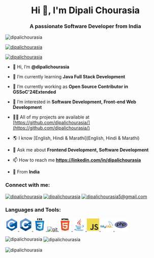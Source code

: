 <h1 align="center">Hi 👋, I'm Dipali Chourasia</h1>
<h3 align="center">A passionate Software Developer from India</h3>

<p align="left"> <img src="https://komarev.com/ghpvc/?username=dipalichourasia&label=Profile%20views&color=0e75b6&style=flat" alt="dipalichourasia" /> </p>

<p align="left"> <a href="https://github.com/ryo-ma/github-profile-trophy"><img src="https://github-profile-trophy.vercel.app/?username=dipalichourasia" alt="dipalichourasia" /></a> </p>

<p align="left"> <a href="https://twitter.com/dipalichourasia" target="blank"><img src="https://img.shields.io/twitter/follow/dipalichourasia?logo=twitter&style=for-the-badge" alt="dipalichourasia" /></a> </p>

- 👋 Hi, I’m **@dipalichourasia**

- 🌱 I’m currently learning **Java Full Stack Development**

- 🔭 I’m currently working as **Open Source Contributor in GSSoC'24Extended**

- 👀 I’m interested in **Software Development, Front-end Web Development**

- 👨‍💻 All of my projects are available at [https://github.com/dipalichourasia/](https://github.com/dipalichourasia/)

- 🌎 I know [English, Hindi & Marathi](English, Hindi & Marathi)

- 💬 Ask me about **Frontend Development, Software Development**

- 📫 How to reach me **https://linkedin.com/in/dipalichourasia**

- 📍 From **India**

<h3 align="left">Connect with me:</h3>
<p align="left">
<a href="https://twitter.com/dipalichourasia" target="blank"><img align="center" src="https://raw.githubusercontent.com/rahuldkjain/github-profile-readme-generator/master/src/images/icons/Social/twitter.svg" alt="dipalichourasia" height="30" width="40" /></a>
<a href="https://linkedin.com/in/dipalichourasia" target="blank"><img align="center" src="https://raw.githubusercontent.com/rahuldkjain/github-profile-readme-generator/master/src/images/icons/Social/linked-in-alt.svg" alt="dipalichourasia" height="30" width="40" /></a>
<a href="https://www.hackerrank.com/dipalichourasia5@gmail.com" target="blank"><img align="center" src="https://raw.githubusercontent.com/rahuldkjain/github-profile-readme-generator/master/src/images/icons/Social/hackerrank.svg" alt="dipalichourasia5@gmail.com" height="30" width="40" /></a>
</p>

<h3 align="left">Languages and Tools:</h3>
<p align="left"> <a href="https://www.cprogramming.com/" target="_blank" rel="noreferrer"> <img src="https://raw.githubusercontent.com/devicons/devicon/master/icons/c/c-original.svg" alt="c" width="40" height="40"/> </a> <a href="https://www.w3schools.com/cpp/" target="_blank" rel="noreferrer"> <img src="https://raw.githubusercontent.com/devicons/devicon/master/icons/cplusplus/cplusplus-original.svg" alt="cplusplus" width="40" height="40"/> </a> <a href="https://www.w3schools.com/css/" target="_blank" rel="noreferrer"> <img src="https://raw.githubusercontent.com/devicons/devicon/master/icons/css3/css3-original-wordmark.svg" alt="css3" width="40" height="40"/> </a> <a href="https://git-scm.com/" target="_blank" rel="noreferrer"> <img src="https://www.vectorlogo.zone/logos/git-scm/git-scm-icon.svg" alt="git" width="40" height="40"/> </a> <a href="https://www.w3.org/html/" target="_blank" rel="noreferrer"> <img src="https://raw.githubusercontent.com/devicons/devicon/master/icons/html5/html5-original-wordmark.svg" alt="html5" width="40" height="40"/> </a> <a href="https://www.java.com" target="_blank" rel="noreferrer"> <img src="https://raw.githubusercontent.com/devicons/devicon/master/icons/java/java-original.svg" alt="java" width="40" height="40"/> </a> <a href="https://developer.mozilla.org/en-US/docs/Web/JavaScript" target="_blank" rel="noreferrer"> <img src="https://raw.githubusercontent.com/devicons/devicon/master/icons/javascript/javascript-original.svg" alt="javascript" width="40" height="40"/> </a> <a href="https://www.mysql.com/" target="_blank" rel="noreferrer"> <img src="https://raw.githubusercontent.com/devicons/devicon/master/icons/mysql/mysql-original-wordmark.svg" alt="mysql" width="40" height="40"/> </a> <a href="https://www.php.net" target="_blank" rel="noreferrer"> <img src="https://raw.githubusercontent.com/devicons/devicon/master/icons/php/php-original.svg" alt="php" width="40" height="40"/> </a> </p>

<p><img align="left" src="https://github-readme-stats.vercel.app/api/top-langs?username=dipalichourasia&show_icons=true&locale=en&layout=compact" alt="dipalichourasia" /></p>

<p>&nbsp;<img align="center" src="https://github-readme-stats.vercel.app/api?username=dipalichourasia&show_icons=true&locale=en" alt="dipalichourasia" /></p>

<p><img align="center" src="https://github-readme-streak-stats.herokuapp.com/?user=dipalichourasia&" alt="dipalichourasia" /></p>


<!---
dipalichourasia/dipalichourasia is a ✨ special ✨ repository because its `README.md` (this file) appears on your GitHub profile.
You can click the Preview link to take a look at your changes.
--->
